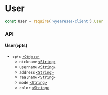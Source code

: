 # User

```js
const User = require('eyearesee-client').User
```

### API

#### User(opts)

* `opts` [`<Object>`][]
  * `nickname` [`<String>`][]
  * `username` [`<String>`][]
  * `address` [`<String>`][]
  * `realname` [`<String>`][]
  * `mode` [`<String>`][]
  * `color` [`<String>`][]


[`<Object>`]: https://mdn.io/object
[`<String>`]: https://mdn.io/string
